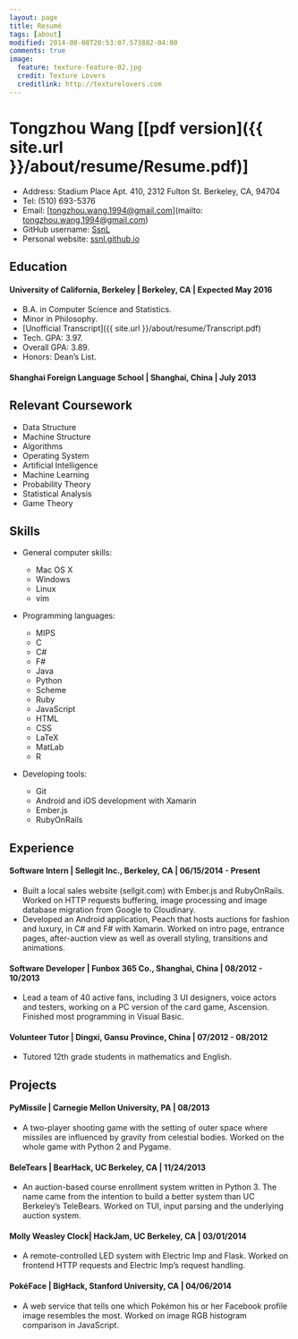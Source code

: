 ```yaml
---
layout: page
title: Resumé
tags: [about]
modified: 2014-08-08T20:53:07.573882-04:00
comments: true
image:
  feature: texture-feature-02.jpg
  credit: Texture Lovers
  creditlink: http://texturelovers.com
---
```


# Tongzhou Wang [[pdf version]({{ site.url }}/about/resume/Resume.pdf)]
+ Address: Stadium Place Apt. 410, 2312 Fulton St. Berkeley, CA, 94704
+ Tel: (510) 693-5376 
+ Email: [tongzhou.wang.1994@gmail.com](mailto: tongzhou.wang.1994@gmail.com)
+ GitHub username: [SsnL](https://github.com/SsnL/)
+ Personal website: [ssnl.github.io](http://ssnl.github.io)## Education#### University of California, Berkeley | Berkeley, CA | Expected May 2016+ B.A. in Computer Science and Statistics.+ Minor in Philosophy.+ [Unofficial Transcript]({{ site.url }}/about/resume/Transcript.pdf)+ Tech. GPA: 3.97. 
+ Overall GPA: 3.89. 
+ Honors: Dean’s List.#### Shanghai Foreign Language School | Shanghai, China | July 2013## Relevant Coursework
+ Data Structure+ Machine Structure+ Algorithms+ Operating System+ Artificial Intelligence+ Machine Learning+ Probability Theory+ Statistical Analysis+ Game Theory## Skills+ General computer skills:     + Mac OS X    + Windows    + Linux    + vim
+ Programming languages:
    + MIPS
    + C
    + C#
    + F#
    + Java
    + Python
    + Scheme
    + Ruby
    + JavaScript
    + HTML
    + CSS
    + LaTeX
    + MatLab
    + R+ Developing tools: 
    + Git
    + Android and iOS development with Xamarin
    + Ember.js
    + RubyOnRails ## Experience#### Software Intern | Sellegit Inc., Berkeley, CA | 06/15/2014 - Present+ Built a local sales website (sellgit.com) with Ember.js and RubyOnRails. Worked on HTTP requests buffering, image processing and image database migration from Google to Cloudinary. + Developed an Android application, Peach that hosts auctions for fashion and luxury, in C# and F# with Xamarin.   Worked on intro page, entrance pages, after-auction view as well as overall styling, transitions and animations. #### Software Developer | Funbox 365 Co., Shanghai, China | 08/2012 - 10/2013+ Lead a team of 40 active fans, including 3 UI designers, voice actors and testers, working on a PC version of the card game, Ascension. Finished most programming in Visual Basic. #### Volunteer Tutor | Dingxi, Gansu Province, China | 07/2012 - 08/2012+ Tutored 12th grade students in mathematics and English. ## Projects #### PyMissile | Carnegie Mellon University, PA | 08/2013 + A two-player shooting game with the setting of outer space where missiles are influenced by gravity from celestial bodies. Worked on the whole game with Python 2 and Pygame.
#### BeleTears | BearHack, UC Berkeley, CA | 11/24/2013+ An auction-based course enrollment system written in Python 3. The name came from the intention to build a better system than UC Berkeley’s TeleBears. Worked on TUI, input parsing and the underlying auction system.#### Molly Weasley Clock| HackJam, UC Berkeley, CA | 03/01/2014+ A remote-controlled LED system with Electric Imp and Flask. Worked on frontend HTTP requests and Electric Imp’s request handling. #### PokéFace | BigHack, Stanford University, CA | 04/06/2014 + A web service that tells one which Pokémon his or her Facebook profile image resembles the most. Worked on image RGB histogram comparison in JavaScript.